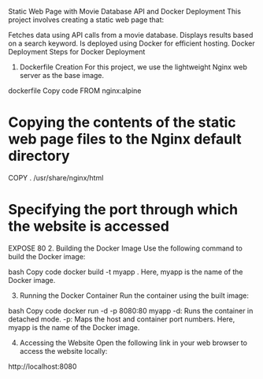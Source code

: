Static Web Page with Movie Database API and Docker Deployment
This project involves creating a static web page that:

Fetches data using API calls from a movie database.
Displays results based on a search keyword.
Is deployed using Docker for efficient hosting.
Docker Deployment
Steps for Docker Deployment
1. Dockerfile Creation
For this project, we use the lightweight Nginx web server as the base image.

dockerfile
Copy code
FROM nginx:alpine
# Copying the contents of the static web page files to the Nginx default directory
COPY . /usr/share/nginx/html
# Specifying the port through which the website is accessed
EXPOSE 80
2. Building the Docker Image
Use the following command to build the Docker image:

bash
Copy code
docker build -t myapp .
Here, myapp is the name of the Docker image.

3. Running the Docker Container
Run the container using the built image:

bash
Copy code
docker run -d -p 8080:80 myapp
-d: Runs the container in detached mode.
-p: Maps the host and container port numbers.
Here, myapp is the name of the Docker image.

4. Accessing the Website
Open the following link in your web browser to access the website locally:

http://localhost:8080

